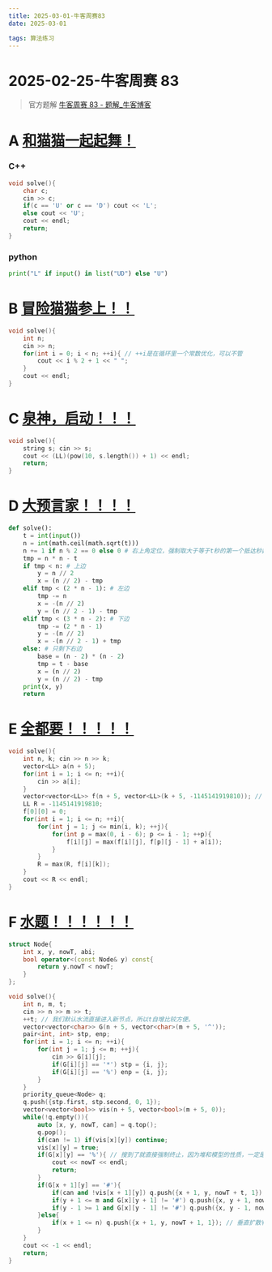 ```yaml
---
title: 2025-03-01-牛客周赛83 
date: 2025-03-01

tags: 算法练习
---
```

# 2025-02-25-牛客周赛 83

> 官方题解
> [牛客周赛 83 - 题解_牛客博客](https://blog.nowcoder.net/n/d1c25e46a4854a379e3672e71d3be671)

# A [和猫猫一起起舞！](https://ac.nowcoder.com/acm/contest/102896/A)

### C++

```cpp
void solve(){
    char c;
    cin >> c;
    if(c == 'U' or c == 'D') cout << 'L';
    else cout << 'U';
    cout << endl;
    return;
}
```

### python

```python
print("L" if input() in list("UD") else "U")
```

# B [冒险猫猫参上！！](https://ac.nowcoder.com/acm/contest/102896/B)

```cpp
void solve(){
    int n;
    cin >> n;
    for(int i = 0; i < n; ++i){ // ++i是在循环里一个常数优化，可以不管
        cout << i % 2 + 1 << " ";
    }
    cout << endl;
}
```

# C  [泉神，启动！！！](https://ac.nowcoder.com/acm/contest/102896/C)

```cpp
void solve(){
    string s; cin >> s;
    cout << (LL)(pow(10, s.length()) + 1) << endl;
    return;
}
```

# D [大预言家！！！！](https://ac.nowcoder.com/acm/contest/102896/D)

```python
def solve():
    t = int(input())
    n = int(math.ceil(math.sqrt(t)))
    n += 1 if n % 2 == 0 else 0 # 右上角定位，强制取大于等于t秒的第一个抵达秒数是一个奇数的平方的位置
    tmp = n * n - t
    if tmp < n: # 上边
        y = n // 2
        x = (n // 2) - tmp
    elif tmp < (2 * n - 1): # 左边
        tmp -= n
        x = -(n // 2)
        y = (n // 2 - 1) - tmp
    elif tmp < (3 * n - 2): # 下边
        tmp -= (2 * n - 1)
        y = -(n // 2)
        x = -(n // 2 - 1) + tmp
    else: # 只剩下右边
        base = (n - 2) * (n - 2)
        tmp = t - base
        x = (n // 2)
        y = (n // 2) - tmp
    print(x, y)
    return
```

# E [全都要！！！！！](https://ac.nowcoder.com/acm/contest/102896/E)

```cpp
void solve(){
    int n, k; cin >> n >> k;
    vector<LL> a(n + 5);
    for(int i = 1; i <= n; ++i){
        cin >> a[i];
    }
    vector<vector<LL>> f(n + 5, vector<LL>(k + 5, -1145141919810)); // 魔法的数字，助您日入百亿
    LL R = -1145141919810;
    f[0][0] = 0;
    for(int i = 1; i <= n; ++i){
        for(int j = 1; j <= min(i, k); ++j){
            for(int p = max(0, i - 6); p <= i - 1; ++p){
                f[i][j] = max(f[i][j], f[p][j - 1] + a[i]);
            }
        }
        R = max(R, f[i][k]);
    }
    cout << R << endl;
}
```

# F [水题！！！！！！](https://ac.nowcoder.com/acm/contest/102896/F)

```cpp
struct Node{
    int x, y, nowT, abi;
    bool operator<(const Node& y) const{
        return y.nowT < nowT;
    }
};

void solve(){
    int n, m, t;
    cin >> n >> m >> t;
    ++t; // 我们默认水流直接进入新节点，所以t自增比较方便。
    vector<vector<char>> G(n + 5, vector<char>(m + 5, '^'));
    pair<int, int> stp, enp;
    for(int i = 1; i <= n; ++i){
        for(int j = 1; j <= m; ++j){
            cin >> G[i][j];
            if(G[i][j] == '*') stp = {i, j};
            if(G[i][j] == '%') enp = {i, j};
        }
    }
    priority_queue<Node> q;
    q.push({stp.first, stp.second, 0, 1});
    vector<vector<bool>> vis(n + 5, vector<bool>(m + 5, 0));
    while(!q.empty()){
        auto [x, y, nowT, can] = q.top();
        q.pop();
        if(can != 1) if(vis[x][y]) continue;
        vis[x][y] = true;
        if(G[x][y] == '%'){ // 搜到了就直接强制终止，因为堆和模型的性质，一定是最优的之一。
            cout << nowT << endl;
            return;
        }
        if(G[x + 1][y] == '#'){
            if(can and !vis[x + 1][y]) q.push({x + 1, y, nowT + t, 1}); // 塞
            if(y + 1 <= m and G[x][y + 1] != '#') q.push({x, y + 1, nowT + 1, 0}); // 左右扩散判定
            if(y - 1 >= 1 and G[x][y - 1] != '#') q.push({x, y - 1, nowT + 1, 0});
        }else{
            if(x + 1 <= n) q.push({x + 1, y, nowT + 1, 1}); // 垂直扩散判定
        }
    }
    cout << -1 << endl;
    return;
}
```

